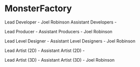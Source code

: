 # MonsterFactory

Lead Developer - Joel Robinson
Assistant Developers -

Lead Producer -
Assistant Producers - Joel Robinson

Lead Level Designer -
Assistant Level Designers - Joel Robinson

Lead Artist (2D) -
Assistant Artist (2D) - 

Lead Artist (3D) -
Assistant Artist (3D) - Joel Robinson
